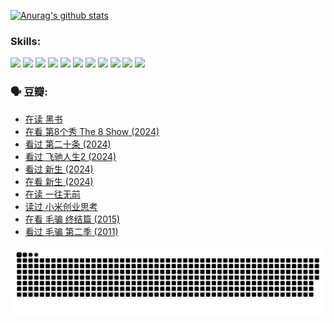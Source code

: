 
[![Anurag's github stats](https://github-readme-stats.vercel.app/api?username=w940853815)](https://github.com/anuraghazra/github-readme-stats)

### Skills:

<code><img height="32" src="https://cdn.jsdelivr.net/npm/simple-icons@v5/icons/python.svg"></code>
<code><img height="32" src="https://cdn.jsdelivr.net/npm/simple-icons@v5/icons/javascript.svg"></code>
<code><img height="32" src="https://cdn.jsdelivr.net/npm/simple-icons@v5/icons/django.svg"></code>
<code><img height="32" src="https://cdn.jsdelivr.net/npm/simple-icons@v5/icons/flask.svg"></code>
<code><img height="32" src="https://cdn.jsdelivr.net/npm/simple-icons@v5/icons/vuetify.svg"></code>
<code><img height="32" src="https://cdn.jsdelivr.net/npm/simple-icons@v5/icons/git.svg"></code>
<code><img height="32" src="https://cdn.jsdelivr.net/npm/simple-icons@v5/icons/docker.svg"></code>
<code><img height="32" src="https://cdn.jsdelivr.net/npm/simple-icons@v5/icons/postgresql.svg"></code>
<code><img height="32" src="https://cdn.jsdelivr.net/npm/simple-icons@v5/icons/elasticsearch.svg"></code>
<code><img height="32" src="https://cdn.jsdelivr.net/npm/simple-icons@v5/icons/macos.svg"></code>
<code><img height="32" src="https://cdn.jsdelivr.net/npm/simple-icons@v5/icons/linux.svg"></code>

### 🗣 豆瓣:

<!-- DOUBAN-ACTIVITIES:START -->
- [在读 黑书](https://www.douban.com/people/136069238/status/4621189759/?_i=17136345)
- [在看 第8个秀 The 8 Show‎ (2024)](https://www.douban.com/people/136069238/status/4619801154/?_i=17136345)
- [看过 第二十条‎ (2024)](https://www.douban.com/people/136069238/status/4618624208/?_i=17136345)
- [看过 飞驰人生2‎ (2024)](https://www.douban.com/people/136069238/status/4616048805/?_i=17136345)
- [看过 新生‎ (2024)](https://www.douban.com/people/136069238/status/4612373431/?_i=17136345)
- [在看 新生‎ (2024)](https://www.douban.com/people/136069238/status/4607441062/?_i=17136345)
- [在读 一往无前](https://www.douban.com/people/136069238/status/4590507310/?_i=17136345)
- [读过 小米创业思考](https://www.douban.com/people/136069238/status/4590506983/?_i=17136345)
- [在看 毛骗 终结篇‎ (2015)](https://www.douban.com/people/136069238/status/4581971924/?_i=17136345)
- [看过 毛骗 第二季‎ (2011)](https://www.douban.com/people/136069238/status/4581971810/?_i=17136345)
<!-- DOUBAN-ACTIVITIES:END -->


![Snake animation](https://raw.githubusercontent.com/w940853815/w940853815/output/github-contribution-grid-snake.svg)

<!--
**w940853815/w940853815** is a ✨ _special_ ✨ repository because its `README.md` (this file) appears on your GitHub profile.

Here are some ideas to get you started:

- 🔭 I’m currently working on ...
- 🌱 I’m currently learning ...
- 👯 I’m looking to collaborate on ...
- 🤔 I’m looking for help with ...
- 💬 Ask me about ...
- 📫 How to reach me: ...
- 😄 Pronouns: ...
- ⚡ Fun fact: ...
-->
